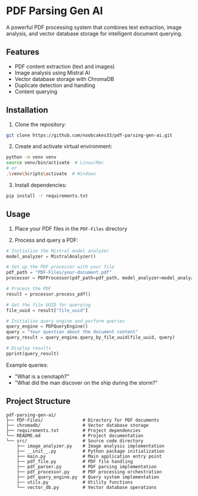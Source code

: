 # PDF Parsing Gen AI

A powerful PDF processing system that combines text extraction, image analysis, and vector database storage for intelligent document querying.

## Features

- PDF content extraction (text and images)
- Image analysis using Mistral AI
- Vector database storage with ChromaDB
- Duplicate detection and handling
- Content querying

## Installation

1. Clone the repository:
```bash
git clone https://github.com/noobcakes33/pdf-parsing-gen-ai.git
```

2. Create and activate virtual environment:
```bash
python -m venv venv
source venv/bin/activate  # Linux/Mac
# or
.\venv\Scripts\activate  # Windows
```

3. Install dependencies:
```bash
pip install -r requirements.txt
```

## Usage

1. Place your PDF files in the `PDF-Files` directory

2. Process and query a PDF:

```python
# Initialize the Mistral model analyzer
model_analyzer = MistralAnalyzer()

# Set up the PDF processor with your file
pdf_path = "PDF-Files/your-document.pdf"
processor = PDFProcessor(pdf_path=pdf_path, model_analyzer=model_analyzer)

# Process the PDF
result = processor.process_pdf()

# Get the file UUID for querying
file_uuid = result["file_uuid"]

# Initialize query engine and perform queries
query_engine = PDFQueryEngine()
query = "Your question about the document content"
query_result = query_engine.query_by_file_uuid(file_uuid, query)

# Display results
pprint(query_result)
```

Example queries:
- "What is a cenotaph?"
- "What did the man discover on the ship during the storm?"

## Project Structure

```
pdf-parsing-gen-ai/
├── PDF-Files/               # Directory for PDF documents
├── chromadb/                # Vector database storage
├── requirements.txt         # Project dependencies
└── README.md                # Project documentation
└── src/                     # Source code directory
    ├── image_analyzer.py    # Image analysis implementation
    ├── __init__.py          # Python package initialization
    ├── main.py              # Main application entry point
    ├── pdf_file.py          # PDF file handling
    ├── pdf_parser.py        # PDF parsing implementation
    ├── pdf_processor.py     # PDF processing orchestration
    ├── pdf_query_engine.py  # Query system implementation
    ├── utils.py             # Utility functions
    └── vector_db.py         # Vector database operations

```